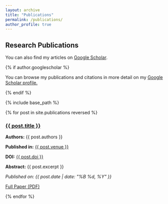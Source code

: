 ```yaml
---
layout: archive
title: "Publications"
permalink: /publications/
author_profile: true
---
```


## Research Publications

You can also find my articles on [Google Scholar](https://scholar.google.com/citations?user=1q1nLY8AAAAJ&hl=en&oi=ao).

{% if author.googlescholar %}
  <p>You can browse my publications and citations in more detail on my <u><a href="https://scholar.google.com/citations?user=1q1nLY8AAAAJ&hl=en&oi=ao">Google Scholar profile</a>.</u></p>
{% endif %}

<!-- Display the publications -->
{% include base_path %}

{% for post in site.publications reversed %}
  <div class="publication-item">
    <h3><a href="{{ post.url }}">{{ post.title }}</a></h3>
    <p><strong>Authors:</strong> {{ post.authors }}</p> <!-- 显示作者信息 -->
    <p><strong>Published in:</strong> <a href="{{ post.venue_url }}" target="_blank">{{ post.venue }}</a></p> <!-- 显示期刊名称 -->
    <p><strong>DOI:</strong> <a href="{{ post.doi_url }}">{{ post.doi }}</a></p> <!-- DOI 链接 -->
    <p><strong>Abstract:</strong> {{ post.excerpt }}</p> <!-- 摘要 -->
    <p><em>Published on: {{ post.date | date: "%B %d, %Y" }}</em></p>
    <p><a href="{{ post.paperurl }}" target="_blank">Full Paper (PDF)</a></p> <!-- 链接到PDF -->
  </div>
{% endfor %}
